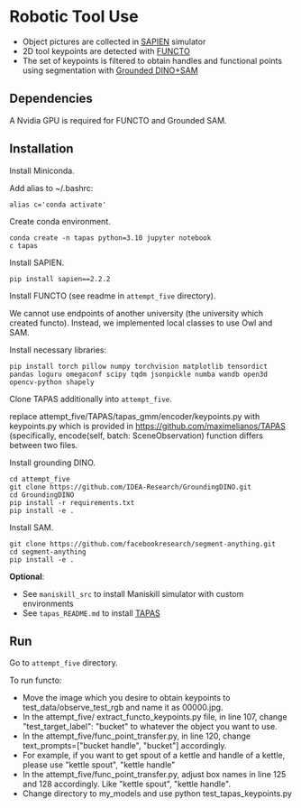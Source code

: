 # Robotic Tool Use

* Object pictures are collected in [SAPIEN](https://sapien.ucsd.edu/browse) simulator
* 2D tool keypoints are detected with [FUNCTO](https://sites.google.com/view/functo)
* The set of keypoints is filtered to obtain handles and functional points using segmentation with [Grounded DINO+SAM](https://huggingface.co/docs/transformers/main/en/model_doc/grounding-dino)

## Dependencies

A Nvidia GPU is required for FUNCTO and Grounded SAM.

## Installation

Install Miniconda.

Add alias to ~/.bashrc:
```
alias c='conda activate' 
```

Create conda environment.

```
conda create -n tapas python=3.10 jupyter notebook
c tapas
```

Install SAPIEN.

```
pip install sapien==2.2.2
```

Install FUNCTO (see readme in `attempt_five` directory).

We cannot use endpoints of another university (the university which created functo). Instead, we implemented local classes to use Owl and SAM.

Install necessary libraries:

```
pip install torch pillow numpy torchvision matplotlib tensordict pandas loguru omegaconf scipy tqdm jsonpickle numba wandb open3d opencv-python shapely
```

Clone TAPAS additionally into `attempt_five`.

replace attempt_five/TAPAS/tapas_gmm/encoder/keypoints.py with keypoints.py which is provided in https://github.com/maximelianos/TAPAS
(specifically, encode(self, batch: SceneObservation) function differs between two files.

Install grounding DINO.

```
cd attempt_five
git clone https://github.com/IDEA-Research/GroundingDINO.git
cd GroundingDINO
pip install -r requirements.txt
pip install -e .
```

Install SAM.

```
git clone https://github.com/facebookresearch/segment-anything.git
cd segment-anything
pip install -e .
```

**Optional**:
- See `maniskill_src` to install Maniskill simulator with custom environments
- See `tapas_README.md` to install [TAPAS](https://tapas-gmm.cs.uni-freiburg.de/)

## Run

Go to `attempt_five` directory.

To run functo:
* Move the image which you desire to obtain keypoints to test_data/observe_test_rgb and name it as 00000.jpg.
* In the attempt_five/ extract_functo_keypoints.py file, in line 107, change "test_target_label": "bucket" to whatever the object you want to use.
* In the attempt_five/func_point_transfer.py, in line 120, change text_prompts=["bucket handle", "bucket"] accordingly.
* For example, if you want to get spout of a kettle and handle of a kettle, please use "kettle spout", "kettle handle"
* In the attempt_five/func_point_transfer.py, adjust box names in line 125 and 128 accordingly. Like "kettle spout", "kettle handle".
* Change directory to my_models and use python test_tapas_keypoints.py
